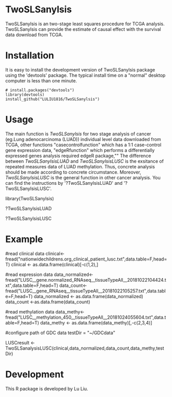 # TwoSLSanylsis

TwoSLSanylsis is an  two-stage least squares procedure for TCGA analysis. TwoSLSanylsis can provide the estimate of causal effect with the survival data download from TCGA.


# Installation

It is easy to install the development version of TwoSLSanylsis package using the 'devtools' package. The typical install time on a "normal" desktop computer is less than one minute.

```
# install.packages("devtools")
library(devtools)
install_github("LULIU1816/TwoSLSanylsis")
```


# Usage

The main function is *TwoSLSanylsis* for two stage analysis of cancer (eg.Lung adenocarcinoma (LUAD)) individual level data downloaded from TCGA, other functions "casecontrolfunction" which has a 1:1 case-control gene expression data, "edgeRfunction" which performs a differentially expressed genes analysis required edgeR package,""  The difference between *TwoSLSanylsisLUAD* and *TwoSLSanylsisLUSC* is the exsitance of repeated measures data of LUAD methylation. Thus, concrete analysis should be made according to concrete circumstance. Moreover,  *TwoSLSanylsisLUSC* is the general function in other cancer analysis. You can find the instructions by '?TwoSLSanylsisLUAD' and '?TwoSLSanylsisLUSC'. 

library(TwoSLSanylsis)

?TwoSLSanylsisLUAD

?TwoSLSanylsisLUSC

# Example

#read clinical data
clinical<-fread("nationwidechildrens.org_clinical_patient_lusc.txt",data.table=F,head=T)
clinical <- as.data.frame(clinical)[-c(1,2),]

#read expression data
data_normalized<-fread("LUSC__gene.normalized_RNAseq__tissueTypeAll__20181022104424.txt",data.table=F,head=T)
data_count<-fread("LUSC__gene_RNAseq__tissueTypeAll__20181022105257.txt",data.table=F,head=T)
data_normalized <- as.data.frame(data_normalized)
data_count <-as.data.frame(data_count)

#read methylation data
data_methy<-fread("LUSC__methylation_450__tissueTypeAll__20181024055604.txt",data.table=F,head=T)
data_methy <- as.data.frame(data_methy)[,-c(2,3,4)]

#configure path of GDC data
testDir = "~/GDCdata"

LUSCresult <-TwoSLSanalysisLUSC(clinical,data_normalized,data_count,data_methy,testDir) 


# Development
This R package is developed by Lu Liu.
